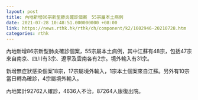 ```yaml
---
layout: post
title: 內地新增86宗新型肺炎確診個案　55宗屬本土病例
date: 2021-07-28 10:48:51.000000000 +08:00
link: https://news.rthk.hk/rthk/ch/component/k2/1602946-20210728.htm
categories: rthk
---
```


內地新增86宗新型肺炎確診個案，55宗屬本土病例，其中江蘇有48宗，包括47宗來自南京、四川有3宗、遼寧及雲南各有2宗。境外輸入有31宗。

新增無症狀感染個案18宗，17宗屬境外輸入，1宗本土個案來自江蘇。另外有10宗當日轉為確診，4宗屬境外輸入。

內地累計92762人確診，4636人不治，87264人康復出院。
